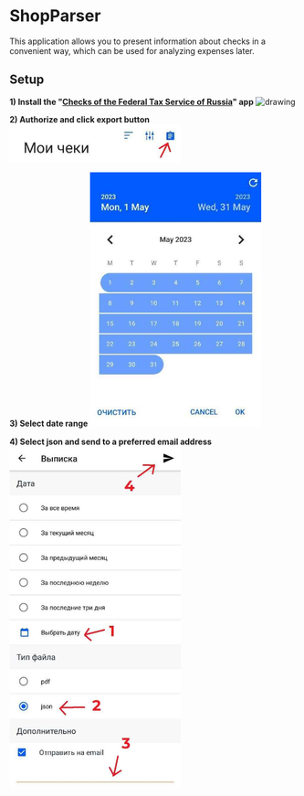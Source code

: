# ShopParser

This application allows you to present information about checks in a convenient way, which can be used for analyzing expenses later.

## Setup

**1) Install the "[Checks of the Federal Tax Service of Russia](https://play.google.com/store/apps/details?id=ru.fns.billchecker)" app**
<img src="https://u.to/X--BHw" alt="drawing" width="300"/>

**2) Authorize and click export button**
<img src="images/export_button.jpg" alt="drawing" width="300"/>

**3) Select date range**
<img src="images/range.jpg" alt="drawing" width="300"/>

**4) Select json and send to a preferred email address**
<img src="images/send.jpg" alt="drawing" width="300"/>